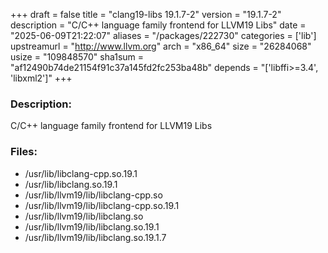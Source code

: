 +++
draft = false
title = "clang19-libs 19.1.7-2"
version = "19.1.7-2"
description = "C/C++ language family frontend for LLVM19 Libs"
date = "2025-06-09T21:22:07"
aliases = "/packages/222730"
categories = ['lib']
upstreamurl = "http://www.llvm.org"
arch = "x86_64"
size = "26284068"
usize = "109848570"
sha1sum = "af12490b74de21154f91c37a145fd2fc253ba48b"
depends = "['libffi>=3.4', 'libxml2']"
+++
### Description: 
C/C++ language family frontend for LLVM19 Libs

### Files: 
* /usr/lib/libclang-cpp.so.19.1
* /usr/lib/libclang.so.19.1
* /usr/lib/llvm19/lib/libclang-cpp.so
* /usr/lib/llvm19/lib/libclang-cpp.so.19.1
* /usr/lib/llvm19/lib/libclang.so
* /usr/lib/llvm19/lib/libclang.so.19.1
* /usr/lib/llvm19/lib/libclang.so.19.1.7

